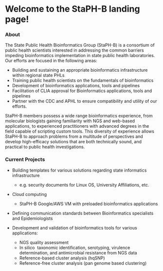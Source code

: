 
# Welcome to the StaPH-B landing page!

### About

The State Public Health Bioinformatics Group (StaPH-B) is a consortium of public health scientists interested in addressing the common barriers impeding bioinformatics implementation in state public health laboratories. Our efforts are focused in the following areas:

- Building and sustaining an appropriate bioinformatics infrastructure within regional state PHLs
- Training public health scientists on the fundamentals of bioinformatics
- Development of bioinformatics applications, tools and pipelines
- Facilitation of CLIA approval for Bioinformatics applications, tools and pipelines
- Partner with the CDC and APHL to ensure compatibility and utility of our efforts.

StaPH-B members possess a wide range bioinformatics experience, from molecular biologists gaining familiarity with NGS and web-based applications, to experienced practitioners with advanced degrees in the field capable of scripting custom tools. This diversity of experience allows StaPH-B to approach problems from a multitude of perspectives and develop high-efficacy solutions that are both technically sound, and practical to public health investigations.

### Current Projects
- Building templates for various solutions regarding state informatics infrastructure
  - e.g. security documents for Linux OS, University Affiliations, etc.

- Cloud computing
  - StaPH-B Google/AWS VM with preloaded bioinformatics applications

- Defining communication standards between Bioinformatics specialists and Epidemiologists

- Development and validation of bioinformatics tools for various applications:
  - NGS quality assessment
  - In silico ​ taxonomic identification, serotyping, virulence determination, and antimicrobial resistance from NGS data
  - Reference-based cluster analysis (hqSNP)
  - Reference-free cluster analysis (pan genome based clustering)

